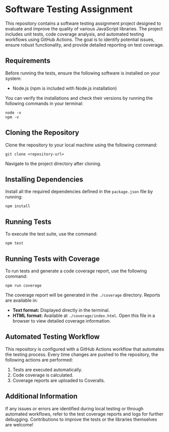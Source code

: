 # Software Testing Assignment

This repository contains a software testing assignment project designed to evaluate and improve the quality of various JavaScript libraries. The project includes unit tests, code coverage analysis, and automated testing workflows using GitHub Actions. The goal is to identify potential issues, ensure robust functionality, and provide detailed reporting on test coverage.

## Requirements

Before running the tests, ensure the following software is installed on your system:

- Node.js (npm is included with Node.js installation)

You can verify the installations and check their versions by running the following commands in your terminal:

```
node -v
npm -v
```

## Cloning the Repository

Clone the repository to your local machine using the following command:

```
git clone <repository-url>
```

Navigate to the project directory after cloning.

## Installing Dependencies

Install all the required dependencies defined in the `package.json` file by running:

```
npm install
```

## Running Tests

To execute the test suite, use the command:

```
npm test
```

## Running Tests with Coverage

To run tests and generate a code coverage report, use the following command:

```
npm run coverage
```

The coverage report will be generated in the `./coverage` directory. Reports are available in:

- **Text format:** Displayed directly in the terminal.
- **HTML format:** Available at `./coverage/index.html`. Open this file in a browser to view detailed coverage information.

## Automated Testing Workflow

This repository is configured with a GitHub Actions workflow that automates the testing process. Every time changes are pushed to the repository, the following actions are performed:

1. Tests are executed automatically.
2. Code coverage is calculated.
3. Coverage reports are uploaded to Coveralls.

## Additional Information

If any issues or errors are identified during local testing or through automated workflows, refer to the test coverage reports and logs for further debugging. Contributions to improve the tests or the libraries themselves are welcome!
